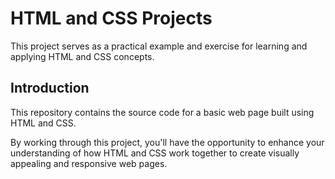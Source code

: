 # HTML and CSS Projects

This project serves as a practical example and exercise for learning and applying HTML and CSS concepts. 

## Introduction

This repository contains the source code for a basic web page built using HTML and CSS.

By working through this project, you'll have the opportunity to enhance your understanding of how HTML and CSS work together to create visually appealing and responsive web pages.